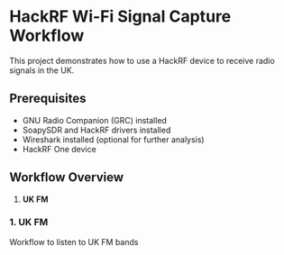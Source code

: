 # HackRF Wi-Fi Signal Capture Workflow

This project demonstrates how to use a HackRF device to receive radio signals in the UK. 

## Prerequisites

- GNU Radio Companion (GRC) installed
- SoapySDR and HackRF drivers installed
- Wireshark installed (optional for further analysis)
- HackRF One device

## Workflow Overview

1. **UK FM**



### 1. UK FM

Workflow to listen to UK FM bands 